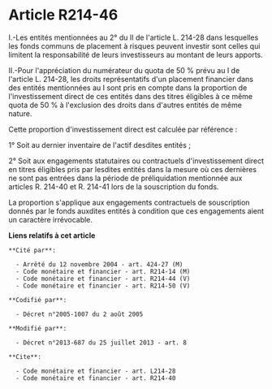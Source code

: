 # Article R214-46

I.-Les entités mentionnées au 2° du II de l'article L. 214-28 dans lesquelles les fonds communs de placement à risques
peuvent investir sont celles qui limitent la responsabilité de leurs investisseurs au montant de leurs apports. 

II.-Pour l'appréciation du numérateur du quota de 50 % prévu au I de l'article L. 214-28, les droits représentatifs d'un
placement financier dans des entités mentionnées au I sont pris en compte dans la proportion de l'investissement direct de
ces entités dans des titres éligibles à ce même quota de 50 % à l'exclusion des droits dans d'autres entités de même nature. 

Cette proportion d'investissement direct est calculée par référence : 

1° Soit au dernier inventaire de l'actif desdites entités ; 

2° Soit aux engagements statutaires ou contractuels d'investissement direct en titres éligibles pris par lesdites entités
dans la mesure où ces dernières ne sont pas entrées dans la période de préliquidation mentionnée aux articles R. 214-40 et R.
214-41 lors de la souscription du fonds. 

La proportion s'applique aux engagements contractuels de souscription donnés par le fonds auxdites entités à condition que
ces engagements aient un caractère irrévocable.

**Liens relatifs à cet article**

	**Cité par**:

	  - Arrêté du 12 novembre 2004 - art. 424-27 (M)
	  - Code monétaire et financier - art. R214-14 (M)
	  - Code monétaire et financier - art. R214-44 (V)
	  - Code monétaire et financier - art. R214-50 (V)

	**Codifié par**:

	  - Décret n°2005-1007 du 2 août 2005

	**Modifié par**:

	  - Décret n°2013-687 du 25 juillet 2013 - art. 8

	**Cite**:

	  - Code monétaire et financier - art. L214-28
	  - Code monétaire et financier - art. R214-40
